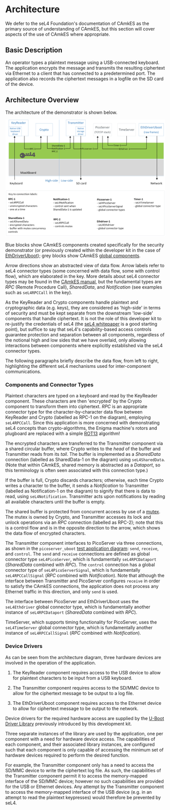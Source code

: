 
# Architecture

We defer to the seL4 Foundation's documentation of CAmkES as the primary source of understanding of CAmkES, but this section will cover aspects of the use of CAmkES where appropriate.

## Basic Description

An operator types a plaintext message using a USB-connected keyboard. The application encrypts the message and transmits the resulting ciphertext via Ethernet to a client that has connected to a predetermined port. The application also records the ciphertext messages in a logfile on the SD card of the device.

## Architecture Overview

The architecture of the demonstrator is shown below.

![Demonstrator architecture](../../activity/camkes_case_study_application/figures/encrypter_arch.png)

Blue blocks show CAmkES components created specifically for the security demonstrator (or previously created within the developer kit in the case of [EthDriverUboot](../device_drivers/uboot_driver_usage.md#test-application-picoserver_uboot)); grey blocks show CAmkES [global components](https://github.com/seL4/global-components).

Arrow directions show an abstracted view of data flow. Arrow labels refer to seL4 connector types (some concerned with data flow, some with control flow), which are elaborated in the key. More details about seL4 connector types may be found in the [CAmkES manual](https://docs.sel4.systems/projects/camkes/manual.html), but the fundamental types are _RPC_ (Remote Procedure Call), _SharedData_, and _Notification_ (see examples such as `seL4RPCCall` in the key).

As the KeyReader and Crypto components handle plaintext and cryptographic data (e.g. keys), they are considered as 'high-side' in terms of security and must be kept separate from the downstream 'low-side' components that handle ciphertext. It is not the role of this developer kit to re-justify the credentials of seL4 (the [seL4 whitepaper](https://sel4.systems/About/seL4-whitepaper.pdf) is a good starting point), but suffice to say that seL4's capability-based access controls guarantee protection and separation between all components, regardless of the notional high and low sides that we have overlaid, only allowing interactions between components where explicitly established via the seL4 connector types.

The following paragraphs briefly describe the data flow, from left to right, highlighting the different seL4 mechanisms used for inter-component communications.

### Components and Connector Types

Plaintext characters are typed on a keyboard and read by the KeyReader component. These characters are then 'encrypted' by the Crypto component to transform them into ciphertext. _RPC_ is an appropriate connector type for the character-by-character data flow between KeyReader and Crypto (labelled as RPC-1 on the diagram), employing `seL4RPCCall`. Since this application is more concerned with demonstrating seL4 concepts than crypto-algorithms, the Enigma machine's rotors and plugboard are replaced with a simple [ROT13](https://en.wikipedia.org/wiki/ROT13) algorithm!

The encrypted characters are transferred to the Transmitter component via a shared circular buffer, where Crypto writes to the _head_ of the buffer and Transmitter reads from its _tail_. The buffer is implemented as a _SharedData_ connection (labelled as SharedData-1 on the diagram) using `seL4SharedData`. (Note that within CAmkES, shared memory is abstracted as a _Dataport_, so this terminology is often seen associated with this connection type.)

If the buffer is full, Crypto discards characters; otherwise, each time Crypto writes a character to the buffer, it sends a _Notification_ to Transmitter (labelled as Notification-1 on the diagram) to signify that there is data to read, using `seL4Notification`. Transmitter acts upon notifications by reading all available characters until the buffer is empty.

The shared buffer is protected from concurrent access by use of a [mutex](https://en.wikipedia.org/wiki/Lock_(computer_science)). The mutex is owned by Crypto, and Transmitter accesses its lock and unlock operations via an _RPC_ connection (labelled as RPC-2); note that this is a control flow and is in the opposite direction to the arrow, which shows the data flow of encrypted characters.

The Transmitter component interfaces to PicoServer via three connections, as shown in the `picoserver_uboot` [test application diagram](../../activity/picoserver_uboot/main.md): `send`, `receive`, and `control`. The `send` and `receive` connections are defined as global connector type `seL4PicoServer`, which is fundamentally `seL4RPCDataport` (_SharedData_ combined with _RPC_). The `control` connection has a global connector type of `seL4PicoServerSignal`, which is fundamentally `seL4RPCCallSignal` (_RPC_ combined with _Notification_). Note that although the interface between Transmitter and PicoServer configures `receive` in order to satisfy the CAmkES connections, the application does not process any Ethernet traffic in this direction, and only `send` is used.

The interface between PicoServer and EthDriverUboot uses the `seL4Ethdriver` global connector type, which is fundamentally another instance of `seL4RPCDataport` (_SharedData_ combined with _RPC_).

TimeServer, which supports timing functionality for PicoServer, uses the `seL4TimeServer` global connector type, which is fundamentally another instance of `seL4RPCCallSignal` (_RPC_ combined with _Notification_).

### Device Drivers

As can be seen from the architecture diagram, three hardware devices are involved in the operation of the application.

1. The KeyReader component requires access to the USB device to allow for plaintext characters to be input from a USB keyboard.

2. The Transmitter component requires access to the SD/MMC device to allow for the ciphertext message to be output to a log file.

3. The EthDriverUboot component requires access to the Ethernet device to allow for ciphertext message to be output to the network.

Device drivers for the required hardware access are supplied by the [U-Boot Driver Library](../../activity/device_drivers/uboot_driver_library.md) previously introduced by this development kit.

Three separate instances of the library are used by the application, one per component with a need for hardware device access. The capabilities of each component, and their associated library instances, are configured such that each component is only capable of accessing the minimum set of hardware devices required to perform the desired function.

For example, the Transmitter component only has a need to access the SD/MMC device to write the ciphertext log file. As such, the capabilities of the Transmitter component permit it to access the memory-mapped interface of the SD/MMC device; however no such capabilities are provided for the USB or Ethernet devices. Any attempt by the Transmitter component to access the memory-mapped interface of the USB device (e.g. in an attempt to read the plaintext keypresses) would therefore be prevented by seL4.
